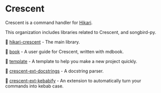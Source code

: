 # Crescent

Crescent is a command handler for [Hikari](https://github.com/hikari-py/hikari/).

This organization includes libraries related to Crescent, and songbird-py.

🌙 [hikari-crescent](https://github.com/hikari-crescent/hikari-crescent/) - The main library.

🌙 [book](https://hikari-crescent.github.io/book/) - A user guide for Crescent, written with mdbook.

🌙 [template](https://github.com/hikari-crescent/template/) - A template to help you make a new project quickly.

🌙 [crescent-ext-docstrings](https://github.com/hikari-crescent/crescent-ext-docstrings/) - A docstring parser.

🌙 [crescent-ext-kebabify](https://github.com/hikari-crescent/crescent-ext-kebabify/) - An extension to automatically turn your commands into kebab case.
